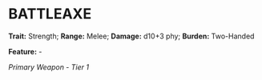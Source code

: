 # BATTLEAXE

**Trait:** Strength; **Range:** Melee; **Damage:** d10+3 phy; **Burden:** Two-Handed

**Feature:** -

*Primary Weapon - Tier 1*